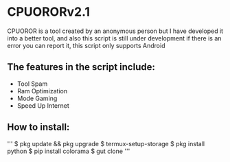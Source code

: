 # CPUORORv2.1
CPUOROR is a tool created by an anonymous person but I have developed it into a better tool, and also this script is still under development if there is an error you can report it, this script only supports Android 

## The features in the script include: 
- Tool Spam 
- Ram Optimization 
- Mode Gaming
- Speed Up Internet

## How to install: 
'''
$ pkg update && pkg upgrade
$ termux-setup-storage
$ pkg install python
$ pip install colorama
$ gut clone
'''
